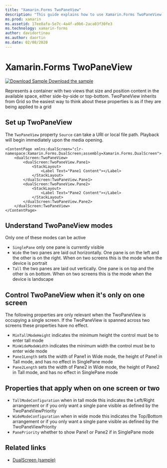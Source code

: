 ```yaml
---
title: "Xamarin.Forms TwoPaneView"
description: "This guide explains how to use Xamarin.Forms TwoPaneView to optimize your app experience for dual-screen devices such as Surface Duo and Surface Neo."
ms.prod: xamarin
ms.assetid: 17ee8afa-5e7c-4a4f-a9b6-2aca03f30fe3
ms.technology: xamarin-forms
author: davidortinau
ms.author: daortin
ms.date: 02/08/2020
---
```


# Xamarin.Forms TwoPaneView

[![Download Sample](~/media/shared/download.png) Download the sample](https://github.com/xamarin/xamarin-forms-samples/tree/pre-release/UserInterface/DualScreenDemos)

Represents a container with two views that size and position content in the available space, either side-by-side or top-bottom. TwoPaneView inherits from Grid so the easiest way to think about these properties is as if they are being applied to a grid

## Set up TwoPaneView

The `TwoPaneView` property `Source` can take a URI or local file path. Playback will begin immediately upon the media opening.

```xaml
<ContentPage xmlns:dualScreen="clr-namespace:Xamarin.Forms.DualScreen;assembly=Xamarin.Forms.DualScreen">
    <dualScreen:TwoPaneView>
        <dualScreen:TwoPaneView.Pane1>
            <StackLayout>
                <Label Text="Pane1 Content"></Label>
            </StackLayout>
        </dualScreen:TwoPaneView.Pane1>
        <dualScreen:TwoPaneView.Pane2>
            <StackLayout>
                <Label Text="Pane2 Content"></Label>
            </StackLayout>
        </dualScreen:TwoPaneView.Pane2>
    </dualScreen:TwoPaneView>
</ContentPage>
```

## Understand TwoPaneView modes

Only one of these modes can be active

- `SinglePane` only one pane is currently visible
- `Wide` the two panes are laid out horizontally. One pane is on the left and the other is on the right. When on two screens this is the mode when the device is portrait
- `Tall` the two panes are laid out vertically. One pane is on top  and the other is on bottom. When on two screens this is the mode when the device is landscape

## Control TwoPaneView when it's only on one screen

The following properties are only relevant when the TwoPaneView is occupying a single screen. If the TwoPaneView is spanned across two screens these properties have no effect.

- `MinTallModeHeight` indicates the minimum height the control must be to enter tall mode
- `MinWideModeWidth` indicates the minimum width the control must be to enter wide mode
- `Pane1Length` sets the width of Pane1 in Wide mode, the height of Pane1 in Tall mode, and has no effect in SinglePane mode
- `Pane2Length` sets the width of Pane2 in Wide mode, the height of Pane2 in Tall mode, and has no effect in SinglePane mode

## Properties that apply when on one screen or two

- `TallModeConfiguration` when in tall mode this indicates the Left/Right arrangement or if you only want a single pane visible as defined by the TwoPaneViewPriority
- `WideModeConfiguration` when in wide mode this indicates the Top/Bottom arrangement or if you only want a single pane visible as defined by the TwoPaneViewPriority
- `PanePriority` whether to show Pane1 or Pane2 if in SinglePane mode

## Related links

- [DualScreen (sample)](https://github.com/xamarin/xamarin-forms-samples/tree/pre-release/UserInterface/DualScreenDemos)
